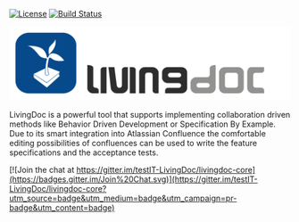 [![License](https://img.shields.io/badge/License-GNU%20General%20Public%20License-brightgreen.svg)](http://www.gnu.org/licenses/gpl-3.0.txt)
[![Build Status](https://travis-ci.org/testIT-LivingDoc/livingdoc-core.svg?branch=master)](https://travis-ci.org/testIT-LivingDoc/livingdoc-core)

![testIT LivingDoc](documentation/images/living_Doc_Icon_Text.png)

LivingDoc is a powerful tool that supports implementing collaboration driven methods like Behavior Driven Development or Specification By Example. Due to its smart integration into Atlassian Confluence the comfortable editing possibilities of confluences can be used to write the feature specifications and the acceptance tests.


[![Join the chat at https://gitter.im/testIT-LivingDoc/livingdoc-core](https://badges.gitter.im/Join%20Chat.svg)](https://gitter.im/testIT-LivingDoc/livingdoc-core?utm_source=badge&utm_medium=badge&utm_campaign=pr-badge&utm_content=badge)